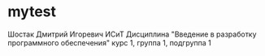 # mytest
Шостак
Дмитрий 
Игоревич
ИСиТ
Дисциплина "Введение в разработку программного обеспечения"
курс 1, группа 1, подгруппа 1
